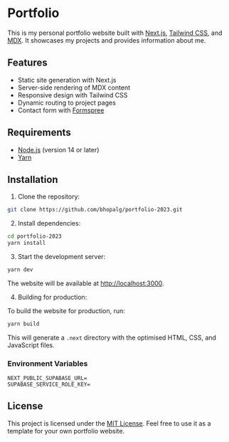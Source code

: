 # Portfolio

This is my personal portfolio website built with [Next.js](https://nextjs.org/), [Tailwind CSS](https://tailwindcss.com/), and [MDX](https://mdxjs.com/). It showcases my projects and provides information about me.

## Features

- Static site generation with Next.js
- Server-side rendering of MDX content
- Responsive design with Tailwind CSS
- Dynamic routing to project pages
- Contact form with [Formspree](https://formspree.io/)

## Requirements

- [Node.js](https://nodejs.org/) (version 14 or later)
- [Yarn](https://yarnpkg.com/)

## Installation

1. Clone the repository:

```bash
git clone https://github.com/bhopalg/portfolio-2023.git
```

2. Install dependencies:

```bash
cd portfolio-2023
yarn install
```

3. Start the development server:

```bash
yarn dev
```

The website will be available at [http://localhost:3000](http://localhost:3000).

4. Building for production:

To build the website for production, run:

```bash
yarn build
```

This will generate a `.next` directory with the optimised HTML, CSS, and JavaScript files.

### Environment Variables

```dotenv
NEXT_PUBLIC_SUPABASE_URL=
SUPABASE_SERVICE_ROLE_KEY=
```

## License

This project is licensed under the [MIT License](LICENSE). Feel free to use it as a template for your own portfolio website.
